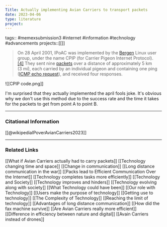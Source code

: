 ```yaml
---
Title: Actually implementing Avian Carriers to transport packets
date: 2023-04-06
type: literature
project:
---
```

tags:: #memexsubmission3 #internet #information #technology #advancements 
projects::[[]]

> On 28 April 2001, IPoAC was implemented by the [Bergen](https://en.wikipedia.org/wiki/Bergen "Bergen") Linux user group, under the name CPIP (for Carrier Pigeon Internet Protocol).[[4]](https://en.wikipedia.org/wiki/IP_over_Avian_Carriers#cite_note-4) They sent nine [packets](https://en.wikipedia.org/wiki/Packet_(information_technology) "Packet (information technology)") over a distance of approximately 5 km (3 mi), each carried by an individual pigeon and containing one ping ([ICMP echo request](https://en.wikipedia.org/wiki/ICMP_Echo_Request "ICMP Echo Request")), and received four responses.

![[CPIP code.png]]

I'm surprised that they actually implemented the april fools joke. It's obvious why we don't use this method due to the success rate and the time it takes for the packets to get from point A to point B.

---
### Citational Information

[[@wikipediaIPoverAvianCarriers2023]]

---

### Related Links

[[What if Avian Carriers actually had to carry packets]]
[[Technology changing time and space]]
[[Change in communication]]
[[Long distance communication in the war]]
[[Packs lead to Efficient Communication Over the Internet]]
[[Technology completes tasks more efficiently]]
[[Technology and Society]]
[[Technology improves and hinders]]
[[Technology evolving along with society]]
[[What Technology could have been]]
[[Our role with Technology]]
[[Users make the purpose of technology]]
[[Getting use to technology]]
[[The Complexity of Technology]]
[[Reaching the limit of technology]]
[[Advantages of long distance communication]]
[[How did the fax machine survive]]
[[Are Avian Carriers really more efficient]]
[[Difference in efficiency between nature and digital]]
[[Avain Carriers instead of drones]]